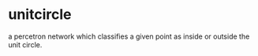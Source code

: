 # unitcircle
a percetron network which classifies a given point as inside or outside the unit circle.
